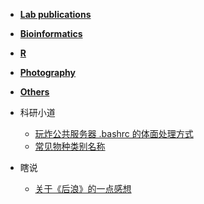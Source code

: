 * **[Lab publications](https://otnew.github.io/Blog/#/BLOG/LabPublications/LabPublications_Outline)**

* **[Bioinformatics](https://otnew.github.io/Blog/#/BLOG/Bioinformatics/Bioinformatics_Outline)**
  
* **[R](https://otnew.github.io/Blog/#/BLOG/R/R_Outline)**

* **[Photography](https://otnew.github.io/Blog/#/BLOG/Photography/Photography_Outline)**
  
* **[Others](https://otnew.github.io/Blog/#/BLOG/Others/Others_Outline)**
 * 科研小道
	- [玩炸公共服务器 .bashrc 的体面处理方式](BLOG/Others/20200623_1.md)
	- [常见物种类别名称](BLOG/Others/常见物种类别名称.md)
 * 瞎说
	- [关于《后浪》的一点感想](BLOG/Others/20200616_1.md)